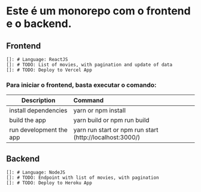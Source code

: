 # Este é um monorepo com o frontend e o backend.

## Frontend
    
    []: # Language: ReactJS
    []: # TODO: List of movies, with pagination and update of data
    []: # TODO: Deploy to Vercel App

### Para iniciar o frontend, basta executar o comando:

| Description   |      Command      | 
|----------|:-------------|
| install dependencies |  yarn or npm install |
| build the app |    yarn build or npm run build   |  
| run development the app | yarn run start or npm run start (http://localhost:3000/) |   

## Backend
    
    []: # Language: NodeJS
    []: # TODO: Endpoint with list of movies, with pagination
    []: # TODO: Deploy to Heroku App
    
